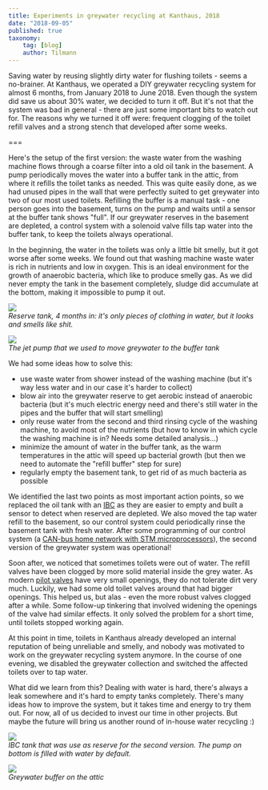 ```yaml
---
title: Experiments in greywater recycling at Kanthaus, 2018
date: "2018-09-05"
published: true
taxonomy:
    tag: [blog]
    author: Tilmann
---
```


Saving water by reusing slightly dirty water for flushing toilets - seems a no-brainer.
At Kanthaus, we operated a DIY greywater recycling system for almost 6 months, from January 2018 to June 2018.
Even though the system did save us about 30% water, we decided to turn it off.
But it's not that the system was bad in general - there are just some important bits to watch out for.
The reasons why we turned it off were: frequent clogging of the toilet refill valves and a strong stench that developed after some weeks.

===

Here's the setup of the first version: the waste water from the washing machine flows through a coarse filter into a old oil tank in the basement.
A pump periodically moves the water into a buffer tank in the attic, from where it refills the toilet tanks as needed.
This was quite easily done, as we had unused pipes in the wall that were perfectly suited to get greywater into two of our most used toilets.
Refilling the buffer is a manual task - one person goes into the basement, turns on the pump and waits until a sensor at the buffer tank shows "full".
If our greywater reserves in the basement are depleted, a control system with a solenoid valve fills tap water into the buffer tank, to keep the toilets always operational.

In the beginning, the water in the toilets was only a little bit smelly, but it got worse after some weeks.
We found out that washing machine waste water is rich in nutrients and low in oxygen.
This is an ideal environment for the growth of anaerobic bacteria, which like to produce smelly gas.
As we did never empty the tank in the basement completely, sludge did accumulate at the bottom, making it impossible to pump it out.

![](tank_sludge.jpg)<br />
_Reserve tank, 4 months in: it's only pieces of clothing in water, but it looks and smells like shit._

![](matthias_and_the_pump.jpg)<br />
_The jet pump that we used to move greywater to the buffer tank_

We had some ideas how to solve this:

- use waste water from shower instead of the washing machine (but it's way less water and in our case it's harder to collect)
- blow air into the greywater reserve to get aerobic instead of anaerobic bacteria (but it's much electric energy need and there's still water in the pipes and the buffer that will start smelling)
- only reuse water from the second and third rinsing cycle of the washing machine, to avoid most of the nutrients (but how to know in which cycle the washing machine is in? Needs some detailed analysis...)
- minimize the amount of water in the buffer tank, as the warm temperatures in the attic will speed up bacterial growth (but then we need to automate the "refill buffer" step for sure)
- regularly empty the basement tank, to get rid of as much bacteria as possible

We identified the last two points as most important action points, so we replaced the oil tank with an [IBC](https://en.wikipedia.org/wiki/Intermediate_bulk_container) as they are easier to empty and built a sensor to detect when reserved are depleted.
We also moved the tap water refill to the basement, so our control system could periodically rinse the basement tank with fresh water.
After some programming of our control system (a [CAN-bus home network with STM microprocessors](https://github.com/NerdyProjects/HouseBusNode)), the second version of the greywater system was operational!

Soon after, we noticed that sometimes toilets were out of water.
The refill valves have been clogged by more solid material inside the grey water.
As modern [pilot valves](https://en.wikipedia.org/wiki/Pilot_valve) have very small openings, they do not tolerate dirt very much.
Luckily, we had some old toilet valves around that had bigger openings.
This helped us, but alas - even the more robust valves clogged after a while.
Some follow-up tinkering that involved widening the openings of the valve had similar effects.
It only solved the problem for a short time, until toilets stopped working again.

At this point in time, toilets in Kanthaus already developed an internal reputation of being unreliable and smelly, and nobody was motivated to work on the greywater recycling system anymore.
In the course of one evening, we disabled the greywater collection and switched the affected toilets over to tap water.

What did we learn from this? Dealing with water is hard, there's always a leak somewhere and it's hard to empty tanks completely.
There's many ideas how to improve the system, but it takes time and energy to try them out.
For now, all of us decided to invest our time in other projects.
But maybe the future will bring us another round of in-house water recycling :)

![](1IBC_basement.jpg)<br />
_IBC tank that was use as reserve for the second version. The pump on bottom is filled with water by default._

![](buffer_tank.jpg)<br />
_Greywater buffer on the attic_
